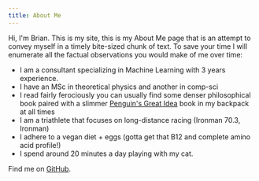 ```yaml
---
title: About Me
---
```


Hi, I'm Brian. This is my site, this is my About Me page that is an attempt to convey myself in a
timely bite-sized chunk of text. To save your time I will enumerate all the factual observations
you would make of me over time:

- I am a consultant specializing in Machine Learning with 3 years experience.
- I have an MSc in theoretical physics and another in comp-sci
- I read fairly ferociously you can usually find some denser philosophical book paired with a
  slimmer [Penguin's Great Idea](https://en.wikipedia.org/wiki/Penguin_Great_Ideas) book in my
  backpack at all times
- I am a triathlete that focuses on long-distance racing (Ironman 70.3, Ironman)
- I adhere to a vegan diet + eggs (gotta get that B12 and complete amino acid profile!)
- I spend around 20 minutes a day playing with my cat.

Find me on [GitHub](https://github.com/brian-yee).
